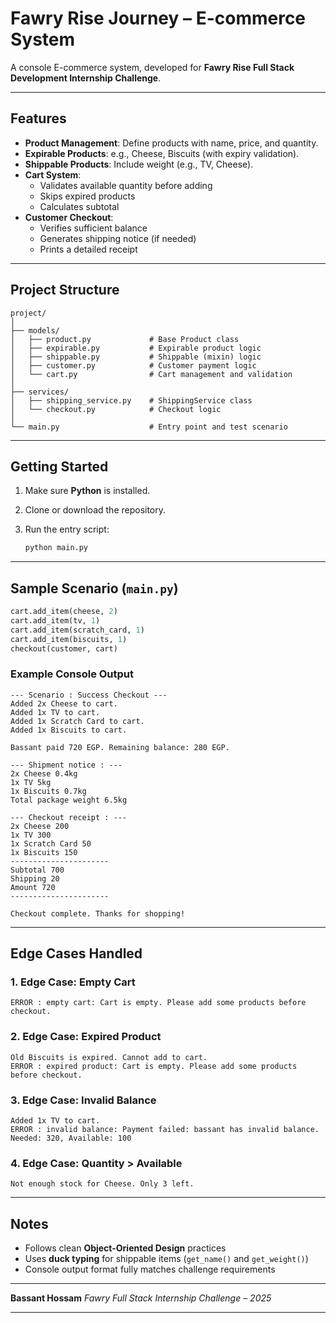 # Fawry Rise Journey – E-commerce System

A console E-commerce  system, developed for  **Fawry Rise Full Stack Development Internship Challenge**.

---

## Features

* **Product Management**: Define products with name, price, and quantity.
* **Expirable Products**: e.g., Cheese, Biscuits (with expiry validation).
* **Shippable Products**: Include weight (e.g., TV, Cheese).
* **Cart System**:
  * Validates available quantity before adding
  * Skips expired products
  * Calculates subtotal
* **Customer Checkout**:
  * Verifies sufficient balance
  * Generates shipping notice (if needed)
  * Prints a detailed receipt

---

## Project Structure

```
project/
│
├── models/
│   ├── product.py             # Base Product class
│   ├── expirable.py           # Expirable product logic
│   ├── shippable.py           # Shippable (mixin) logic
│   ├── customer.py            # Customer payment logic
│   └── cart.py                # Cart management and validation
│
├── services/
│   ├── shipping_service.py    # ShippingService class
│   └── checkout.py            # Checkout logic
│
└── main.py                    # Entry point and test scenario
```

---

## Getting Started

1. Make sure **Python** is installed.
2. Clone or download the repository.
3. Run the entry script:

   ```bash
   python main.py
   ```

---

## Sample Scenario (`main.py`)

```python
cart.add_item(cheese, 2)
cart.add_item(tv, 1)
cart.add_item(scratch_card, 1)
cart.add_item(biscuits, 1)
checkout(customer, cart)
```

### Example Console Output

```
--- Scenario : Success Checkout ---
Added 2x Cheese to cart.
Added 1x TV to cart.
Added 1x Scratch Card to cart.
Added 1x Biscuits to cart.

Bassant paid 720 EGP. Remaining balance: 280 EGP.

--- Shipment notice : ---
2x Cheese 0.4kg
1x TV 5kg
1x Biscuits 0.7kg
Total package weight 6.5kg

--- Checkout receipt : ---
2x Cheese 200
1x TV 300
1x Scratch Card 50
1x Biscuits 150
----------------------
Subtotal 700
Shipping 20
Amount 720
----------------------

Checkout complete. Thanks for shopping!
```

---

## Edge Cases Handled

### 1. Edge Case: Empty Cart

```
ERROR : empty cart: Cart is empty. Please add some products before checkout.
```

### 2. Edge Case: Expired Product

```
Old Biscuits is expired. Cannot add to cart.
ERROR : expired product: Cart is empty. Please add some products before checkout.
```

### 3. Edge Case: Invalid Balance

```
Added 1x TV to cart.
ERROR : invalid balance: Payment failed: bassant has invalid balance. Needed: 320, Available: 100
```

### 4. Edge Case: Quantity > Available

```
Not enough stock for Cheese. Only 3 left.
```

---

## Notes

* Follows clean **Object-Oriented Design** practices
* Uses **duck typing** for shippable items (`get_name()` and `get_weight()`)
* Console output format fully matches challenge requirements

---

**Bassant Hossam**
*Fawry Full Stack Internship Challenge – 2025*

---
